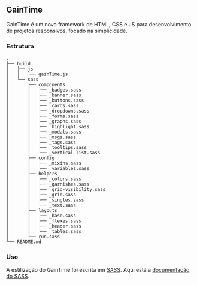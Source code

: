 ## GainTime
GainTime é um novo framework de HTML, CSS e JS para desenvolvimento de projetos responsivos, focado na simplicidade.

### Estrutura
```
.
├── build
│   ├── js
│   │   └── gainTime.js
│   └── sass
│       ├── components
│       │   ├── _badges.sass
│       │   ├── _banner.sass
│       │   ├── _buttons.sass
│       │   ├── _cards.sass
│       │   ├── _dropdowns.sass
│       │   ├── _forms.sass
│       │   ├── _graphs.sass
│       │   ├── _highlight.sass
│       │   ├── _modals.sass
│       │   ├── _msgs.sass
│       │   ├── _tags.sass
│       │   ├── _tooltips.sass
│       │   └── _vertical-list.sass
│       ├── config
│       │   ├── _mixins.sass
│       │   └── _variables.sass
│       ├── helpers
│       │   ├── _colors.sass
│       │   ├── _garnishes.sass
│       │   ├── _grid-visibility.sass
│       │   ├── _grid.sass
│       │   ├── _singles.sass
│       │   └── _text.sass
│       ├── layouts
│       │   ├── _base.sass
│       │   ├── _flexes.sass
│       │   ├── _header.sass
│       │   └── _tables.sass
│       └── run.sass
└── README.md
```

### Uso

A estilização do GainTime foi escrita em [SASS](http://sass-lang.com/). Aqui está a [documentação do SASS](http://sass-lang.com/documentation/file.SASS_REFERENCE.html).
